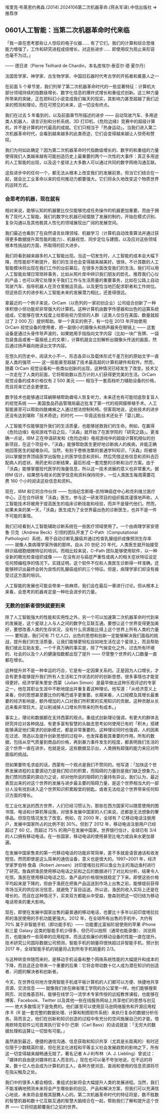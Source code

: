 埃里克·布莱恩约弗森.(2014).2024106第二次机器革命.(蒋永军译).中信出版社 => 推荐序

## 0601人工智能：当第二次机器革命时代来临

「我一直在思考那些让人惊叹的电子仪器…… 有了它们，我们的计算和综合思维能力增强了，工作和研究进程成倍增长，对这些进步…… 即使用叹为观止来形容也毫不为过。」

—— 德日进（Pierre Teilhard de Chardin，本名皮埃尔·泰亚尔·德·夏尔丹）

法国哲学家、神学家、古生物学家、中国旧石器时代考古学的开拓者和奠基人之一

在前面 5 个章节里，我们列举了第二次机器革命时代的一些显著特征：计算机大部分领域持续的指数级增长、数字化信息的爆炸式增长和重组式创新。这三种力量所带来的突破，正在把科幻小说变成我们每天的现实，其影响力甚至超越了我们近来的预测和理论。而在可预见的未来，这一切没有终点。

我们在过去 5 年看到的，以及前面章节所描述的进步 —— 自动驾驶汽车、多用途类人机器人、语言识别和分析系统、3D 打印机、《危险边缘》竞赛中的超级计算机，并不是计算机时代最高的成就。它们只相当于「热身运动」。当我们进入第二次机器革命时代，会看到越来越多的此类奇迹，它们会变得越来越让人惊奇和赞叹。

我们为何如此确定？因为第二次机器革命时代指数级增长的、数字的和重组的力量使得我们人类越来越有可能创造历史上最重要的两个一次性的大事件：真正多用途的人工智能的出现，以及这个星球上大多数人可以通过共同的数字网络沟通互联。

这些进步中的任何一个，都无法从根本上改变我们的发展前景。但当它们结合在一起，就会比工业革命以来的任何推动力都要强大。它们将永久地改变这个物质世界的运转方式。

### 会思考的机器，现在就有

相对来说，能够认知的机器要比仅仅能够完成任务操作的机器更加重要。而由于拥有了现代人工智能，我们的数字化机器已经摆脱了发展的制约，开始在模式识别、复杂沟通以及其他极其人性化的领域展现出广阔的发展空间。

我们最近也看到了在自然语言处理领域、机器学习（计算机自动改善算法并通过获得更多数据提升其性能的能力）、机器视觉、同步定位与建图，以及应对这些领域根本性挑战的方面，所取得的巨大进步。

我们将看到越来越多的人工智能出现。当这一切发生时，人工智能的成本会大幅下降，而性能却不断提升，我们的生活也会变得越来越美好。很快，不计其数的人工智能模块将出现在我们工作的台前幕后，在很多方面改变我们的生活。我们可以用人工智能处理日常琐碎事务，比如从照片库中辨识我们朋友的脸孔、推荐我们心仪的产品；也可以用它处理关乎我们工作与生活质量的重要事务，比如在公路上自动驾驶汽车、指导机器人在货仓里搬运货品，以及更恰当地匹配求职者和工作岗位。但这些巨大的进步和人工智能未来的发展潜力相比，还差得很远。

拿最近的一个例子来说，OrCam（以色列的一家初创企业）公司组合创新了一种体积很小但功能却非常强大的计算机。这种计算机由数字传感器和出色的运算系统组成，它能够在很大程度上给那些视力受损的人群（这类人仅仅在美国，数量就超过了 2 000 万）提供帮助。举一个真实的例子，有一位在 2013 年开始使用 OrCam 视觉设备的使用者，把一副很小的摄像头和扬声器夹在眼镜上 —— 这套设备是通过头骨传导声波的，如果她用手指指向文字内容（比如一块广告牌、一袋包装食品或者一篇报纸上的文章），计算机就会立刻解析出摄像头传送的画面，然后通过扬声器向她读出文字内容。

在悠久的历史中，阅读大小不一、形态各异以及载体形式千差万别的原始文字一直是人类的强项 —— 这一技能甚至超越了技术最高超的计算机硬件和软件。然而，随着 OrCam 视觉设备和一些类似创新的出现，这种情况已经发生了改变。技术又一次走在了人类的前面，它将帮助数以百万计的人们获得更完美的生活。OrCam 视觉设备的成本价格仅有 2 500 美元 —— 相当于一套高档听力辅助设备的价格，而且将来它还会更便宜。

数字技术也能够通过耳蜗移植帮助聋哑人恢复听力，未来还也有可能彻底恢复盲人的视觉系统 —— 美国食品药品管理局最近批准了第一代的视网膜移植手术。人工智能甚至可以帮助四肢瘫痪之人通过想法控制轮椅。但客观地说，这些技术的进步还没有达到堪称「技术奇迹」的时代 —— 毕竟这些技术还处于「婴儿期」。

人工智能不仅能够提升我们的生活质量，也能够拯救我们的生命。例如，在赢得《危险边缘》电视游戏节目之后，「沃森」就开始了在医学院的「研究之路」。更准确一点说，IBM 正在申请研发和《危险边缘》电视游戏中的超级计算机相似的创新项目，在这个项目中，「沃森」能够帮助医生更好地诊断病人的疾病，并能正确地回答医生的疑难杂问。当然，有别于卷帙浩繁的普通学科知识，「沃森」将被培训以掌握世界顶级医学出版物上的医学信息和资料，然后凭借这些信息和资料去匹配病人的症状、用药史和诊断结果，最后形成一套完整的诊断和治疗方案。由于「沃森」能够掌握现代医学的海量信息，所以这一技术进展的意义也非常重大。据 IBM 估计，如果想与相关的医学信息和资料保持同步，一位人类医生每周需要花费 160 个小时阅读这些信息和资料。

现在，IBM 和它的合作伙伴 —— 包括纪念斯隆–凯特琳癌症中心和克利维兰医疗中心，正在合作研发「沃森」医生。参与这一研发项目的组织极其谨慎地声称，人工智能技术将被用于提高医生的临床诊断技能和经验，而并不是替代他们。然而，如果未来的某一天，「沃森」医生成为了全世界最出色的诊断医生，也并不是一件不可能的事情。

我们已经看到人工智能辅助诊断系统在一些医疗领域使用了。一个由病理学家安德鲁·贝克（Andrew Beck）引领的团队开发了 C–Path（Computational Pathologist）系统，用于自动诊断乳腺癌并通过检查乳腺组织成像预测生存率 —— 就像人类病理学家所做的那样。自从 20 世纪 20 年代，人类医生就开始接受辨识癌细胞细微特征的培训。而相比较来说，C–Path 团队能够使用软件，以一种全新的眼光检查组织成像 —— 在没有对与癌症严重性或病人的相关症状特征设定任何预编程序的情况下。实践证明，这个软件不仅和人类医生诊断得一样准确，还能够辨识出最终会转为良性的乳腺癌组织的三个特征。但是，病理学家们却没有接受过这方面的培训。

人工智能的发展也可能会带来一些麻烦，我们会在最后一章进行讨论。但从根本上来看，会思考的机器肯定是一种社会进步的力量。

### 无数的创新者很快就要到来

除了人工智能强大的性能和实用性之外，另一个可以加速第二次机器革命时代到来的发展是，这个星球上人与人之间的数字化互联互通。要想让这个世界变得更加美好，要想改善人类的生存状况，没有什么资源能比得上这个世界上所有人类的力量 —— 要知道，我们可有 71 亿人口，出色的思想和创新一定能够解决我们面临的挑战，提升我们的生活质量，让我们能够更轻松自如地生活在这个星球上，而且帮助我们彼此互助友爱。一个千真万确的事实是，除了气候变化之外，过去所有环境的、社会的以及个人的健康指数都出现了提升 —— 尽管整个世界的人口数量一直都在增长。

这种提升并不是一种幸运的巧合，它是有一定因果关系的。正是因为人口增长，才会有更多能够提升我们所有人生活和工作状态的好的创新思想，很多事情也才能变得更好。经济学家朱里安·西蒙（Julian Simon）是最早做出这种乐观评述的专家之一，他在其职业生涯中不断地提出并重复着这种理论。他写道：「从经济意义上来看，你的思想甚至要比你的嘴巴或手更重要。长期来看，人口规模及其增长最重要的经济影响是，额外增加的人口对我们所积累的实用知识的贡献。这种贡献从长远来看非常巨大，足以削减掉人口增长所带来的所有成本。」

事实上，理论和数据都在支持西蒙的观点。重组式创新理论强调，有更大的群体去研究并应对各种挑战、有更多富有智慧的头脑去思考如何使用已有的「积木」搭建能够满足他们需求的创新模式，都是非常重要的。这种理论同时也强调，人的因素在过滤、筛选以及提升创新思想的过程中，也发挥着极其重要的作用。所有的数据，包括从空气质量到商品的价格，再到暴力事件发生的程度，都表明我们生活的这个世界一直在进步。也就是说，这些数据显示出，人类拥有超强的能力来应对所面临的挑战。

但如果要吹毛求疵的话，西蒙有一个观点是我们不赞同的。他写道：「加快这个世界发展进程的主要源动力是我们知识的积累，而阻碍的力量则是我们缺乏想象力。」我们赞同西蒙的源动力之说，却对他所说的阻碍的力量持有异议。我们认为，最近表现出来的对这个世界的发展与进步最主要的阻碍力量，是这个世界相当大的一部分人没有找到进入这个世界知识积累殿堂的钥匙，或者无法给这个世界带来任何知识方面的增长。

在工业化发达的西方世界，人们已经习惯认为，那些在西方国家可以随意使用的图书馆、电话和计算机等设施，对很多发展中国家的人们来说，还都是无法想象的奢侈品。但现在情况发生了改变。例如，在 2000 年，全球有 7 亿移动电话注册用户，发展中国家所占的比例不到 30%。但到了 2012 年，移动电话注册用户已经超过了 60 亿，而超过 75% 的用户在发展中国家。世界银行估计，全球已有 3/4 的人口拥有移动电话。在一些国家，移动电话的使用甚至比电力或自来水更加普遍。

在发展中国家售卖的第一代移动电话的功能非常简单，差不多就是语音通话和收发短信，然而即使是这么简单的通信设备，意义也是很大的。1997~2001 年，经济学家罗伯特·詹森（Robert Jensen）对印度喀拉拉邦以渔业为主的海边渔村进行了研究。詹森把渔民使用移动电话之前和之后的数据进行了对比和分析，结果令人吃惊。渔民在使用移动电话之后，鱼产品的价格很快就稳定了下来。即使这些价格平均起来是下降的，但由于渔民在把鱼产品运送到市场上出售之前，能够提前获得市场当天的供应状况信息，就避免了盲目运送。所以说，渔民的收入实际上还是在增长的。而且在这种情况下，买卖双方都能从中受益，詹森则把这一切归结为移动电话带来的重大影响。

现在，即使在发展中国家出售的最普通的移动电话，也要比十多年以前印度喀拉拉邦的渔民使用的手机功能更强大。2012 年，在全球所有出售的手机中，大约有 70% 属于非智能手机（即功能手机）—— 功能要比富裕阶层使用的苹果 iPhone 和三星 Galaxy 这类的智能手机少得多，但仍可以拍照（通常也能录像）、浏览网页，也能操作一些简单的应用程序。而且这些廉价的移动设备的性能一直在提升。技术研究公司国际数据公司预测，智能手机的销量将很快超过非智能手机，预计到 2017 年，全球智能手机的销量将占到所有手机销量的 2/3。

与这种转变伴随而来的，是移动手机设备和整个网络系统性能的大幅提升和成本的下降，而且这还会带来一个重要的后果：它将会带动数十亿人成为潜在知识的创造者、问题的解决者和创新者。

今天，在世界任何地方使用智能手机或平板计算机的人们都可以方便、快捷地共享资源、交流信息 —— 就像我们坐在麻省理工学院的办公室里一样。他们能够搜索网页、浏览维基百科，能够在线学习一流学术专家传授的远程教育课程，也能够在博客、Facebook、Twitter 以及其他一些在线服务网站上共享他们的思想与创见 —— 绝大多数情况下是免费的。他们甚至可以使用亚马逊网络服务和开源应用程序 R（R 是一套完整的数据处理、计算和制图软件系统）来执行复杂的数据分析任务。简而言之，他们在创新和知识创造的过程中有充分的空间施展自己的才能，借用欧特克软件公司首席执行官卡尔·巴斯（Carl Bass）的话说就是：「无穷大的数据处理和运算让一切皆有可能。」

虽然直到最近，便捷的通信沟通、信息获取和知识共享（尤其是长距离的）有时还仅限于少数精英阶层，但在民主化进程和平等主义社会发展趋势的影响之下，所有这一切变得越来越畅通无阻了。著名记者 A·J·利布林（A. J. Liebling）曾说过：「媒体的自由是对媒体的主人而言的。」现在也可以毫不夸张地说，在不远的将来，数十亿人也会成为计算机的主人，各种方便浏览、查阅和使用的信息资源将尽在指尖触及之处。

我们中的很多人都会相信，重组式创新将会大幅提升人类的发展进程。当然，我们不能准确地预测未来将会产生哪些新的创见、产品和解决方案，但我们可以充满信心地说，未来将会是极其鼓舞人心的。第二次机器革命时代的特征将是，数不胜数的智慧机器和数十亿互联互通的智慧大脑结合在一起，帮助我们了解和提升这个世界 —— 它将彻底颠覆我们之前的世界。
